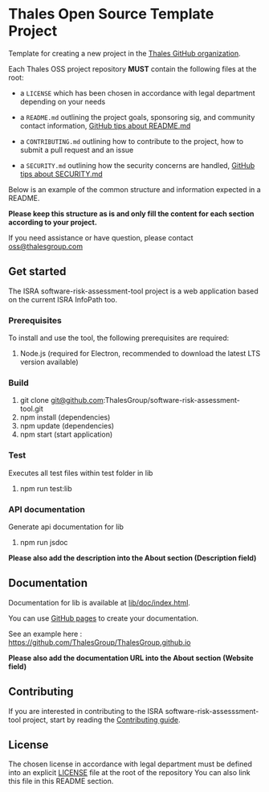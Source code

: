 # Thales Open Source Template Project

Template for creating a new project in the [Thales GitHub organization](https://github.com/ThalesGroup). 

Each Thales OSS project repository **MUST** contain the following files at the root:

- a `LICENSE` which has been chosen in accordance with legal department depending on your needs 

- a `README.md` outlining the project goals, sponsoring sig, and community contact information, [GitHub tips about README.md](https://docs.github.com/en/github/creating-cloning-and-archiving-repositories/about-readmes)

- a `CONTRIBUTING.md` outlining how to contribute to the project, how to submit a pull request and an issue

- a `SECURITY.md` outlining how the security concerns are handled, [GitHub tips about SECURITY.md](https://docs.github.com/en/github/managing-security-vulnerabilities/adding-a-security-policy-to-your-repository)

Below is an example of the common structure and information expected in a README.

**Please keep this structure as is and only fill the content for each section according to your project.**

If you need assistance or have question, please contact oss@thalesgroup.com 



## Get started

The ISRA software-risk-assessment-tool project is a web application based on the current ISRA InfoPath too.

### Prerequisites ###

To install and use the tool, the following prerequisites are required:

1. Node.js (required for Electron, recommended to download the latest LTS version available)

### Build ###

1. git clone git@github.com:ThalesGroup/software-risk-assessment-tool.git
2. npm install (dependencies)
3. npm update (dependencies)
4. npm start (start application)

### Test ###

Executes all test files within test folder in lib

1. npm run test:lib


### API documentation ###

Generate api documentation for lib

1. npm run jsdoc

**Please also add the description into the About section (Description field)**

## Documentation

Documentation for lib is available at [lib/doc/index.html](lib/doc/index.html).

You can use [GitHub pages](https://guides.github.com/features/pages/) to create your documentation.

See an example here : https://github.com/ThalesGroup/ThalesGroup.github.io

**Please also add the documentation URL into the About section (Website field)**

## Contributing

If you are interested in contributing to the ISRA software-risk-assesssment-tool project, start by reading the [Contributing guide](/CONTRIBUTING.md).

## License

The chosen license in accordance with legal department must be defined into an explicit [LICENSE](https://github.com/ThalesGroup/template-project/blob/master/LICENSE) file at the root of the repository
You can also link this file in this README section.

